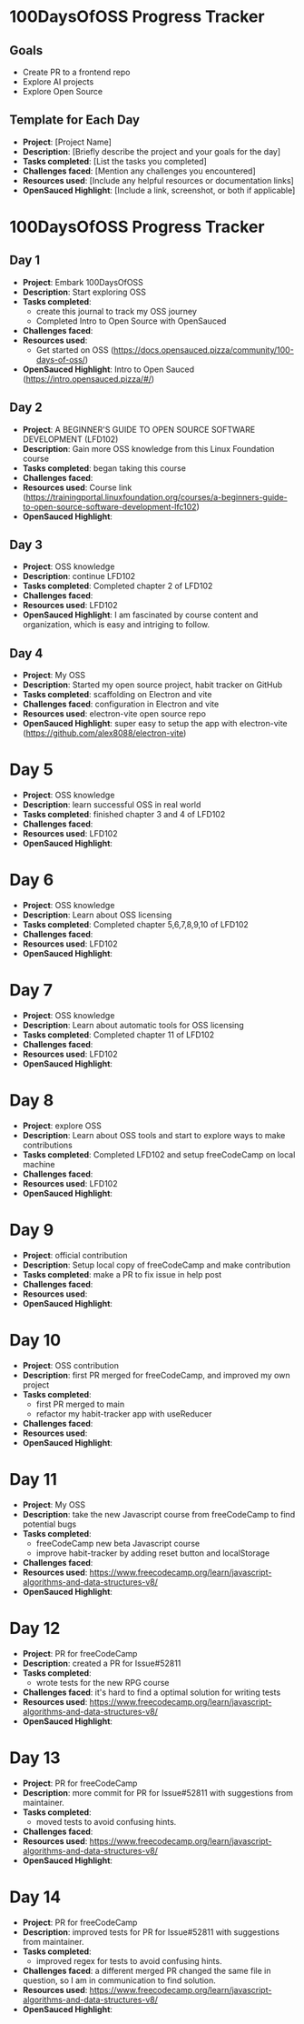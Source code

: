 # 100DaysOfOSS Progress Tracker

## Goals
- Create PR to a frontend repo
- Explore AI projects
- Explore Open Source

## Template for Each Day

- **Project**: [Project Name]
- **Description**: [Briefly describe the project and your goals for the day]
- **Tasks completed**: [List the tasks you completed]
- **Challenges faced**: [Mention any challenges you encountered]
- **Resources used**: [Include any helpful resources or documentation links]
- **OpenSauced Highlight**: [Include a link, screenshot, or both if applicable]

# 100DaysOfOSS Progress Tracker

## Day 1

- **Project**: Embark 100DaysOfOSS
- **Description**: Start exploring OSS
- **Tasks completed**: 
  - create this journal to track my OSS journey
  - Completed Intro to Open Source with OpenSauced
- **Challenges faced**: 
- **Resources used**: 
  - Get started on OSS (https://docs.opensauced.pizza/community/100-days-of-oss/)
- **OpenSauced Highlight**: Intro to Open Sauced (https://intro.opensauced.pizza/#/)

## Day 2

- **Project**: A BEGINNER'S GUIDE TO OPEN SOURCE SOFTWARE DEVELOPMENT (LFD102)
- **Description**: Gain more OSS knowledge from this Linux Foundation course
- **Tasks completed**: began taking this course
- **Challenges faced**: 
- **Resources used**: Course link (https://trainingportal.linuxfoundation.org/courses/a-beginners-guide-to-open-source-software-development-lfc102)
- **OpenSauced Highlight**: 

## Day 3

- **Project**: OSS knowledge
- **Description**: continue LFD102
- **Tasks completed**: Completed chapter 2 of LFD102
- **Challenges faced**: 
- **Resources used**: LFD102
- **OpenSauced Highlight**: I am fascinated by course content and organization, which is easy and intriging to follow.

## Day 4

- **Project**: My OSS
- **Description**: Started my open source project, habit tracker on GitHub
- **Tasks completed**: scaffolding on Electron and vite
- **Challenges faced**: configuration in Electron and vite
- **Resources used**: electron-vite open source repo
- **OpenSauced Highlight**: super easy to setup the app with electron-vite (https://github.com/alex8088/electron-vite)

# Day 5

- **Project**: OSS knowledge
- **Description**: learn successful OSS in real world
- **Tasks completed**: finished chapter 3 and 4 of LFD102
- **Challenges faced**: 
- **Resources used**: LFD102
- **OpenSauced Highlight**: 

# Day 6

- **Project**: OSS knowledge
- **Description**: Learn about OSS licensing
- **Tasks completed**: Completed chapter 5,6,7,8,9,10 of LFD102
- **Challenges faced**: 
- **Resources used**: LFD102
- **OpenSauced Highlight**: 

# Day 7

- **Project**: OSS knowledge
- **Description**: Learn about automatic tools for OSS licensing
- **Tasks completed**: Completed chapter 11 of LFD102
- **Challenges faced**: 
- **Resources used**: LFD102
- **OpenSauced Highlight**: 

# Day 8

- **Project**: explore OSS
- **Description**: Learn about OSS tools and start to explore ways to make contributions
- **Tasks completed**: Completed LFD102 and setup freeCodeCamp on local machine
- **Challenges faced**: 
- **Resources used**: LFD102
- **OpenSauced Highlight**: 

# Day 9

- **Project**: official contribution
- **Description**: Setup local copy of freeCodeCamp and make contribution
- **Tasks completed**: make a PR to fix issue in help post
- **Challenges faced**: 
- **Resources used**: 
- **OpenSauced Highlight**: 

# Day 10

- **Project**: OSS contribution
- **Description**: first PR merged for freeCodeCamp, and improved my own project
- **Tasks completed**: 
  - first PR merged to main
  - refactor my habit-tracker app with useReducer
- **Challenges faced**: 
- **Resources used**: 
- **OpenSauced Highlight**: 

# Day 11

- **Project**: My OSS
- **Description**: take the new Javascript course from freeCodeCamp to find potential bugs
- **Tasks completed**: 
  - freeCodeCamp new beta Javascript course
  - improve habit-tracker by adding reset button and localStorage
- **Challenges faced**: 
- **Resources used**: https://www.freecodecamp.org/learn/javascript-algorithms-and-data-structures-v8/
- **OpenSauced Highlight**: 

# Day 12

- **Project**: PR for freeCodeCamp
- **Description**: created a PR for Issue#52811
- **Tasks completed**: 
  - wrote tests for the new RPG course
- **Challenges faced**: it's hard to find a optimal solution for writing tests
- **Resources used**: https://www.freecodecamp.org/learn/javascript-algorithms-and-data-structures-v8/
- **OpenSauced Highlight**: 

# Day 13

- **Project**: PR for freeCodeCamp
- **Description**: more commit for PR for Issue#52811 with suggestions from maintainer. 
- **Tasks completed**: 
  - moved tests to avoid confusing hints.
- **Challenges faced**: 
- **Resources used**: https://www.freecodecamp.org/learn/javascript-algorithms-and-data-structures-v8/
- **OpenSauced Highlight**: 

# Day 14

- **Project**: PR for freeCodeCamp
- **Description**: improved tests for PR for Issue#52811 with suggestions from maintainer. 
- **Tasks completed**: 
  - improved regex for tests to avoid confusing hints.
- **Challenges faced**: a different merged PR changed the same file in question, so I am in communication to find solution.
- **Resources used**: https://www.freecodecamp.org/learn/javascript-algorithms-and-data-structures-v8/
- **OpenSauced Highlight**: 